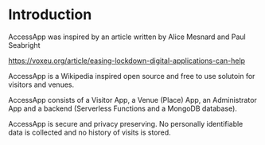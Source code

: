 # Introduction

AccessApp was inspired by an article written by Alice Mesnard and Paul Seabright

https://voxeu.org/article/easing-lockdown-digital-applications-can-help

AccessApp is a Wikipedia inspired open source and free to use solutoin for visitors and venues.

AccessApp consists of a Visitor App, a Venue (Place) App, an Administrator App and a backend (Serverless Functions and a MongoDB database).

AccessApp is secure and privacy preserving. No personally identifiable data is collected and no history of visits is stored.
